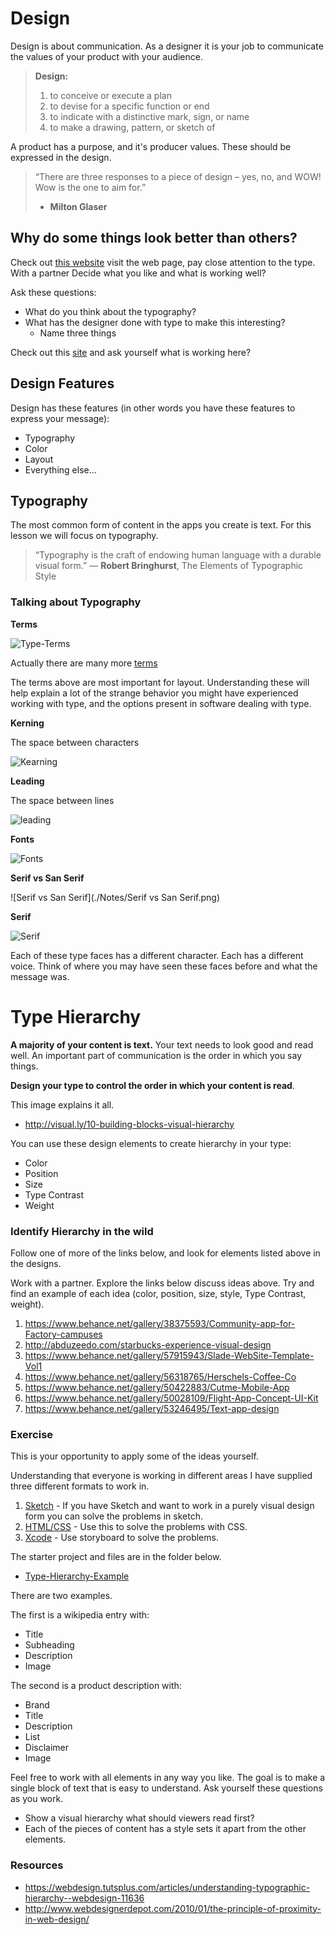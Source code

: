 # Design

Design is about communication. As a designer it is your job to 
communicate the values of your product with your audience.

> **Design:** 
> 1. to conceive or execute a plan
> 2. to devise for a specific function or end
> 3. to indicate with a distinctive mark, sign, or name
> 4. to make a drawing, pattern, or sketch of

A product has a purpose, and it's producer values. These should be 
expressed in the design.

> “There are three responses to a piece of design – yes, no, and WOW! 
> Wow is the one to aim for.”
> - **Milton Glaser**

## Why do some things look better than others?

Check out [this website](https://kickpush.co)
visit the web page, pay close attention to the type. With a partner
Decide what you like and what is working well?

Ask these questions: 

- What do you think about the typography?
- What has the designer done with type to make this interesting?
  - Name three things
  
Check out this [site](http://www.petersbuss.se) and ask yourself
what is working here?

## Design Features

Design has these features (in other words you have these features 
to express your message):

- Typography
- Color
- Layout
- Everything else...

## Typography

The most common form of content in the apps you create is text.
For this lesson we will focus on typography. 

> “Typography is the craft of endowing human language with a durable visual form.” 
> ― **Robert Bringhurst**, The Elements of Typographic Style

### Talking about Typography 

__Terms__

![Type-Terms](./Notes/Type-Terms.png)

Actually there are many more [terms](https://i.pinimg.com/originals/58/d8/08/58d8080befdcf6e9f780aa1e1d0cc59e.jpg)

The terms above are most important for layout. Understanding these 
will help explain a lot of the strange behavior you might have 
experienced working with type, and the options present in software
dealing with type.

__Kerning__

The space between characters

![Kearning](./Notes/Kearning.png)

__Leading__

The space between lines

![leading](./Notes/Leading.png)

__Fonts__

![Fonts](./Notes/Type-Types.png)

__Serif vs San Serif__

![Serif vs San Serif](./Notes/Serif vs San Serif.png)

__Serif__

![Serif](./Notes/Serif.png)

Each of these type faces has a different character. Each has 
a different voice. Think of where you may have seen these 
faces before and what the message was.

# Type Hierarchy

__A majority of your content is text.__ Your text needs to look good 
and read well. An important part of communication is the order in which 
you say things.

**Design your type to control the order in which your content is read**.

This image explains it all.

- http://visual.ly/10-building-blocks-visual-hierarchy

You can use these design elements to create hierarchy in your type:

- Color
- Position
- Size
- Type Contrast 
- Weight

### Identify Hierarchy in the wild

Follow one of more of the links below, and look for elements listed above in
the designs. 

Work with a partner. Explore the links below discuss ideas above. Try and find 
an example of each idea (color, position, size, style, Type Contrast, weight). 

1. https://www.behance.net/gallery/38375593/Community-app-for-Factory-campuses
1. http://abduzeedo.com/starbucks-experience-visual-design
1. https://www.behance.net/gallery/57915943/Slade-WebSite-Template-Vol1
1. https://www.behance.net/gallery/56318765/Herschels-Coffee-Co
1. https://www.behance.net/gallery/50422883/Cutme-Mobile-App
1. https://www.behance.net/gallery/50028109/Flight-App-Concept-UI-Kit
1. https://www.behance.net/gallery/53246495/Text-app-design

### Exercise

This is your opportunity to apply some of the ideas yourself. 

Understanding that everyone is working in different areas I 
have supplied three different formats to work in. 

1. [Sketch](./exercise/Type-Hierarchy-Example) - If you have Sketch and want to work in a purely 
visual design form you can solve the problems in sketch. 
2. [HTML/CSS](./exercise/Type-Exercise-html) - Use this to solve the problems with CSS. 
3. [Xcode](./exercise/Type-Hierarchy) - Use storyboard to solve the problems.  

The starter project and files are in the folder below. 

- [Type-Hierarchy-Example](./exercise/)

There are two examples. 

The first is a wikipedia entry with: 

- Title 
- Subheading
- Description
- Image

The second is a product description with:

- Brand 
- Title
- Description
- List
- Disclaimer
- Image

Feel free to work with all elements in any way you like. 
The goal is to make a single block of text that is easy to 
understand. Ask yourself these questions as you work. 

- Show a visual hierarchy what should viewers read first?
- Each of the pieces of content has a style sets it apart 
from the other elements. 

### Resources

- https://webdesign.tutsplus.com/articles/understanding-typographic-hierarchy--webdesign-11636
- http://www.webdesignerdepot.com/2010/01/the-principle-of-proximity-in-web-design/
